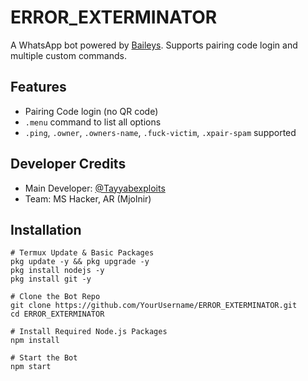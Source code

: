 # ERROR_EXTERMINATOR

A WhatsApp bot powered by [Baileys](https://github.com/WhiskeySockets/Baileys). Supports pairing code login and multiple custom commands.

## Features
- Pairing Code login (no QR code)
- `.menu` command to list all options
- `.ping`, `.owner`, `.owners-name`, `.fuck-victim`, `.xpair-spam` supported

## Developer Credits
- Main Developer: [@Tayyabexploits](https://www.youtube.com/@Tayyabexploits)
- Team: MS Hacker, AR (Mjolnir)

## Installation

```
# Termux Update & Basic Packages
pkg update -y && pkg upgrade -y
pkg install nodejs -y
pkg install git -y

# Clone the Bot Repo
git clone https://github.com/YourUsername/ERROR_EXTERMINATOR.git
cd ERROR_EXTERMINATOR

# Install Required Node.js Packages
npm install

# Start the Bot
npm start
